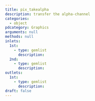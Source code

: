 ```yaml
---
title: pix_takealpha
description: transfer the alpha-channel
categories:
  - object
pdcategory: Graphics
arguments: null
methods: null
inlets:
  1st:
    - type: gemlist
      description:
  2nd:
    - type: gemlist
      description:
outlets:
  1st:
    - type: gemlist
      description:
draft: false
---
```

